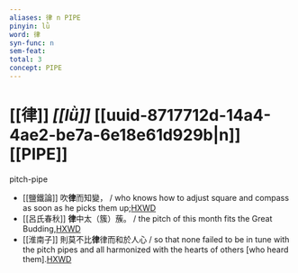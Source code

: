 ```yaml
---
aliases: 律 n PIPE
pinyin: lǜ
word: 律
syn-func: n
sem-feat: 
total: 3
concept: PIPE 
---
```

# [[律]] *[[lǜ]]*  [[uuid-8717712d-14a4-4ae2-be7a-6e18e61d929b|n]] [[PIPE]]
pitch-pipe
 - [[鹽鐵論]] 吹**律**而知變， / who knows how to adjust square and compass as soon as he picks them up;[HXWD](https://hxwd.org/textview.html?location=KR3a0006_tls_002-22a.15)
 - [[呂氏春秋]] **律**中太（簇）蔟。 / the pitch of this month fits the Great Budding,[HXWD](https://hxwd.org/textview.html?location=KR3j0009_tls_001-2a.11)
 - [[淮南子]] 則莫不比**律**律而和於人心 / so that none failed to be in tune with the pitch pipes and all harmonized with the hearts of others [who heard them].[HXWD](https://hxwd.org/textview.html?location=KR3j0010_tls_013-13a.56)